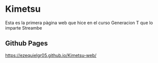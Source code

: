 # Kimetsu
Esta es la primera pàgina web que hice en el curso Generacion T que lo imparte Streambe 
## Github Pages
https://ezequielgr05.github.io/Kimetsu-web/
